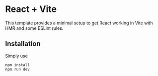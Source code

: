 # React + Vite

This template provides a minimal setup to get React working in Vite with HMR and some ESLint rules.

## Installation 

Simply use

```
npm install
npm run dev
```